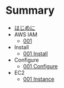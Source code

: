 # Summary
* [はじめに](README.md)
* AWS IAM
	* [001 ](iam/001_iamuser.md)
* Install
	* [001 Install](install/001_install.md)
* Configure
	* [001 Configure](configure/001_setting.md)
* EC2
	* [001 Instance]()